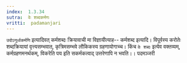 ```yaml
---
index:  1.3.34
sutra:  वेः शब्दकर्मणः
vritti:  padamanjari
---
```


`उदोऽनूर्ध्वकर्मणि` इत्यादिवत् कर्मशब्दः क्रियावाची मा विज्ञायीत्याह-- कर्मशब्द इत्यादि। विपूर्वस्य करोतेः शब्दक्रियायां वृत्त्यसम्भवात्, कृत्रिमसम्भवे लौकिकस्य ग्रहणायोगाच्च। किंच `वेः शब्दः` इत्येव वक्तव्यम्, कर्मग्रहणमनर्थकम्, विकरेति पय इति सकर्मकत्वाद् उत्तरेणापि न भवति।।
पदमञ्जरी
